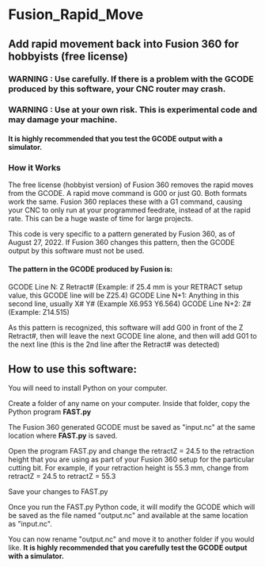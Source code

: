 # Fusion_Rapid_Move

## Add rapid movement back into Fusion 360 for hobbyists (free license)

### WARNING : Use carefully.  If there is a problem with the GCODE produced by this software, your CNC router may crash.

### WARNING : Use at your own risk.  This is experimental code and may damage your machine.

#### It is highly recommended that you test the GCODE output with a simulator.

### How it Works

The free license (hobbyist version) of Fusion 360 removes the rapid moves from the GCODE.
A rapid move command is G00 or just G0.  Both formats work the same.
Fusion 360 replaces these with a G1 command, causing your CNC to only run at your programmed feedrate,
instead of at the rapid rate.  This can be a huge waste of time for large projects.

This code is very specific to a pattern generated by Fusion 360, as of August 27, 2022.
If Fusion 360 changes this pattern, then the GCODE output by this software must not be used.

#### **The pattern in the GCODE produced by Fusion is:**

GCODE Line N: Z Retract#  (Example: if 25.4 mm is your RETRACT setup value, this GCODE line will be Z25.4)
GCODE Line N+1: Anything in this second line, usually X# Y#  (Example X6.953 Y6.564)
GCODE Line N+2: Z# (Example: Z14.515)

As this pattern is recognized, this software will add G00 in front of the Z Retract#, then will leave the next GCODE line alone,
and then will add G01 to the next line (this is the 2nd line after the Retract# was detected)

## How to use this software:
You will need to install Python on your computer.

Create a folder of any name on your computer.  Inside that folder, copy the Python program **FAST.py**

The Fusion 360 generated GCODE must be saved as "input.nc" at the same location where **FAST.py** is saved.

Open the program FAST.py and change the retractZ = 24.5 to the retraction height that you are using as part of your Fusion 360 setup for the particular cutting bit.  For example, if your retraction height is 55.3 mm, change from retractZ = 24.5 to retractZ = 55.3

Save your changes to FAST.py

Once you run the FAST.py Python code, it will modify the GCODE which will be saved as the file named "output.nc" and available at the same location as "input.nc".

You can now rename "output.nc" and move it to another folder if you would like. **It is highly recommended that you carefully test the GCODE output with a simulator.**
